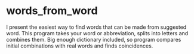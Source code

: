# words_from_word
I present the easiest way to find words that can be made from suggested word.
This program takes your word or abbreviation, splits into letters and combines them. Big enough dictionary included, so program compares initial combinations with real words and finds coincidences.
